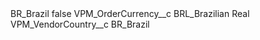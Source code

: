 <?xml version="1.0" encoding="UTF-8"?>
<CustomMetadata xmlns="http://soap.sforce.com/2006/04/metadata" xmlns:xsi="http://www.w3.org/2001/XMLSchema-instance" xmlns:xsd="http://www.w3.org/2001/XMLSchema">
    <label>BR_Brazil</label>
    <protected>false</protected>
    <values>
        <field>VPM_OrderCurrency__c</field>
        <value xsi:type="xsd:string">BRL_Brazilian Real</value>
    </values>
    <values>
        <field>VPM_VendorCountry__c</field>
        <value xsi:type="xsd:string">BR_Brazil</value>
    </values>
</CustomMetadata>
